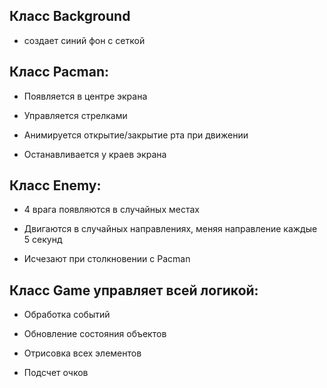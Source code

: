## Класс Background 
 * создает синий фон с сеткой

## Класс Pacman:

 * Появляется в центре экрана

 * Управляется стрелками

 * Анимируется открытие/закрытие рта при движении

 * Останавливается у краев экрана

## Класс Enemy:

 * 4 врага появляются в случайных местах

 * Двигаются в случайных направлениях, меняя направление каждые 5 секунд

 * Исчезают при столкновении с Pacman

## Класс Game управляет всей логикой:

 * Обработка событий

 * Обновление состояния объектов

 * Отрисовка всех элементов

 * Подсчет очков



